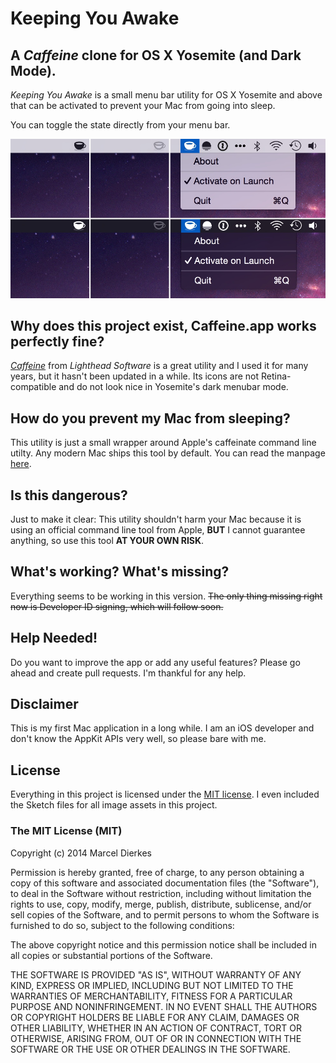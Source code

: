 # Keeping You Awake #

## A *Caffeine* clone for OS X Yosemite (and Dark Mode). ##

*Keeping You Awake* is a small menu bar utility for OS X Yosemite and above that can be activated to prevent your Mac from going into sleep.

You can toggle the state directly from your menu bar.

![Screenshots](./Screenshots.jpg)

## Why does this project exist, Caffeine.app works perfectly fine? ##

*[Caffeine](http://lightheadsw.com/caffeine/)* from *Lighthead Software* is a great utility and I used it for many years, but it hasn't been updated in a while. Its icons are not Retina-compatible and do not look nice in Yosemite's dark menubar mode.

## How do you prevent my Mac from sleeping? ##

This utility is just a small wrapper around Apple's caffeinate command line utilty. Any modern Mac ships this tool by default. You can read the manpage [here](https://developer.apple.com/library/mac/documentation/Darwin/Reference/ManPages/man8/caffeinate.8.html).

## Is this dangerous? ##
Just to make it clear: This utility shouldn't harm your Mac because it is using an official command line tool from Apple, **BUT** I cannot guarantee anything, so use this tool **AT YOUR OWN RISK**.

## What's working? What's missing? ##
Everything seems to be working in this version. ~~The only thing missing right now is Developer ID signing, which will follow soon.~~

## Help Needed! ##
Do you want to improve the app or add any useful features? Please go ahead and create pull requests. I'm thankful for any help.

## Disclaimer ##

This is my first Mac application in a long while. I am an iOS developer and don't know the AppKit APIs very well, so please bare with me.

## License ##

Everything in this project is licensed under the [MIT license](http://opensource.org/licenses/MIT). I even included the Sketch files for all image assets in this project.


### The MIT License (MIT) ###

Copyright (c) 2014 Marcel Dierkes

Permission is hereby granted, free of charge, to any person obtaining a copy
of this software and associated documentation files (the "Software"), to deal
in the Software without restriction, including without limitation the rights
to use, copy, modify, merge, publish, distribute, sublicense, and/or sell
copies of the Software, and to permit persons to whom the Software is
furnished to do so, subject to the following conditions:

The above copyright notice and this permission notice shall be included in
all copies or substantial portions of the Software.

THE SOFTWARE IS PROVIDED "AS IS", WITHOUT WARRANTY OF ANY KIND, EXPRESS OR
IMPLIED, INCLUDING BUT NOT LIMITED TO THE WARRANTIES OF MERCHANTABILITY,
FITNESS FOR A PARTICULAR PURPOSE AND NONINFRINGEMENT. IN NO EVENT SHALL THE
AUTHORS OR COPYRIGHT HOLDERS BE LIABLE FOR ANY CLAIM, DAMAGES OR OTHER
LIABILITY, WHETHER IN AN ACTION OF CONTRACT, TORT OR OTHERWISE, ARISING FROM,
OUT OF OR IN CONNECTION WITH THE SOFTWARE OR THE USE OR OTHER DEALINGS IN
THE SOFTWARE.